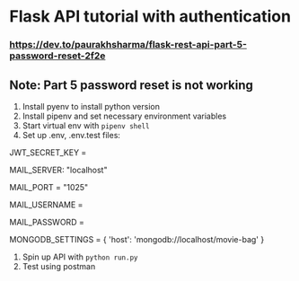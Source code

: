 # Flask API tutorial with authentication

### https://dev.to/paurakhsharma/flask-rest-api-part-5-password-reset-2f2e

## Note: Part 5 password reset is not working

1. Install pyenv to install python version
2. Install pipenv and set necessary environment variables
3. Start virtual env with `pipenv shell`
4. Set up .env, .env.test files:

JWT_SECRET_KEY = 

MAIL_SERVER: "localhost"

MAIL_PORT = "1025"

MAIL_USERNAME = 

MAIL_PASSWORD = 

MONGODB_SETTINGS = {
    'host': 'mongodb://localhost/movie-bag'
}


1. Spin up API with `python run.py`
2. Test using postman 